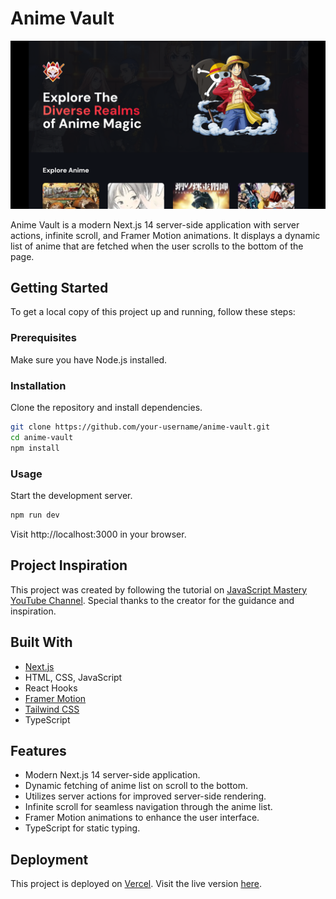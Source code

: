 # Anime Vault

![Anime Vault Preview](public/anime-vault.png)

Anime Vault is a modern Next.js 14 server-side application with server actions, infinite scroll, and Framer Motion animations. It displays a dynamic list of anime that are fetched when the user scrolls to the bottom of the page.

## Getting Started

To get a local copy of this project up and running, follow these steps:

### Prerequisites

Make sure you have Node.js installed.

### Installation
Clone the repository and install dependencies.

```bash
git clone https://github.com/your-username/anime-vault.git
cd anime-vault
npm install
```

### Usage
Start the development server.

```bash
npm run dev
```

Visit http://localhost:3000 in your browser.

## Project Inspiration

This project was created by following the tutorial on [JavaScript Mastery YouTube Channel](https://www.youtube.com/@javascriptmastery). Special thanks to the creator for the guidance and inspiration.

## Built With

- [Next.js](https://nextjs.org/)
- HTML, CSS, JavaScript
- React Hooks
- [Framer Motion](https://www.framer.com/motion/)
- [Tailwind CSS](https://tailwindcss.com/)
- TypeScript

## Features
- Modern Next.js 14 server-side application.
- Dynamic fetching of anime list on scroll to the bottom.
- Utilizes server actions for improved server-side rendering.
- Infinite scroll for seamless navigation through the anime list.
- Framer Motion animations to enhance the user interface.
- TypeScript for static typing.

## Deployment

This project is deployed on [Vercel](https://vercel.com/). Visit the live version [here](https://anime-vault-dv192.vercel.app/).
